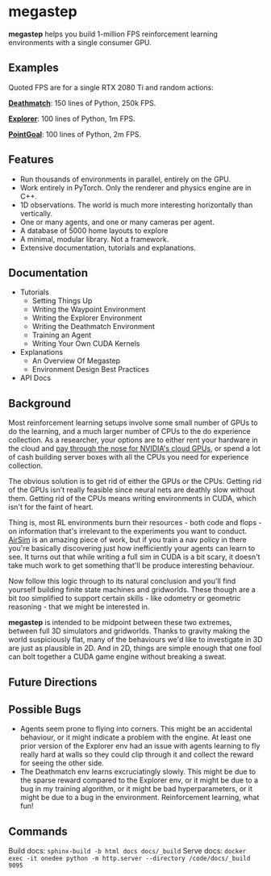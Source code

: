 # megastep

**megastep** helps you build 1-million FPS reinforcement learning environments with a single consumer GPU.

## Examples
Quoted FPS are for a single RTX 2080 Ti and random actions:

**[Deathmatch](onedee/envs/deathmatch.py)**: 150 lines of Python, 250k FPS.

**[Explorer](onedee/envs/explorer.py)**: 100 lines of Python, 1m FPS.

**[PointGoal](onedee/envs/waypoint.py)**: 100 lines of Python, 2m FPS.

## Features
* Run thousands of environments in parallel, entirely on the GPU.
* Work entirely in PyTorch. Only the renderer and physics engine are in C++.
* 1D observations. The world is much more interesting horizontally than vertically.
* One or many agents, and one or many cameras per agent.
* A database of 5000 home layouts to explore
* A minimal, modular library. Not a framework.
* Extensive documentation, tutorials and explanations. 

## Documentation
* Tutorials
    * Setting Things Up
    * Writing the Waypoint Environment
    * Writing the Explorer Environment
    * Writing the Deathmatch Environment
    * Training an Agent
    * Writing Your Own CUDA Kernels
* Explanations
    * An Overview Of Megastep
    * Environment Design Best Practices
* API Docs

## Background
Most reinforcement learning setups involve some small number of GPUs to do the learning, and a much larger number of CPUs to the do experience collection. As a researcher, your options are to either rent your hardware in the cloud and [pay through the nose for NVIDIA's cloud GPUs](https://www.digitaltrends.com/computing/nvidia-bans-consumer-gpus-in-data-centers/), or spend a lot of cash building server boxes with all the CPUs you need for experience collection.

The obvious solution is to get rid of either the GPUs or the CPUs. Getting rid of the GPUs isn't really feasible since neural nets are deathly slow without them. Getting rid of the CPUs means writing environments in CUDA, which isn't for the faint of heart. 

Thing is, most RL environments burn their resources - both code and flops - on information that's irrelevant to the experiments you want to conduct. [AirSim](https://microsoft.github.io/AirSim/) is an amazing piece of work, but if you train a nav policy in there you're basically discovering just how inefficiently your agents can learn to see. It turns out that while writing a full sim in CUDA is a bit scary, it doesn't take much work to get something that'll be produce interesting behaviour.

Now follow this logic through to its natural conclusion and you'll find yourself building finite state machines and gridworlds. These though are a bit _too_ simplified to support certain skills - like odometry or geometric reasoning - that we might be interested in.

**megastep** is intended to be midpoint between these two extremes, between full 3D simulators and gridworlds. Thanks to gravity making the world suspiciously flat, many of the behaviours we'd like to investigate in 3D are just as plausible in 2D. And in 2D, things are simple enough that one fool can bolt together a CUDA game engine without breaking a sweat.

## Future Directions


## Possible Bugs
* Agents seem prone to flying into corners. This might be an accidental behaviour, or it might indicate a problem with the engine. At least one prior version of the Explorer env had an issue with agents learning to fly really hard at walls so they could clip through it and collect the reward for seeing the other side.
* The Deathmatch env learns excruciatingly slowly. This might be due to the sparse reward compared to the Explorer env, or it might be due to a bug in my training algorithm, or it might be bad hyperparameters, or it might be due to a bug in the environment. Reinforcement learning, what fun!

## Commands
Build docs: `sphinx-build -b html docs docs/_build`
Serve docs: `docker exec -it onedee python -m http.server --directory /code/docs/_build 9095`